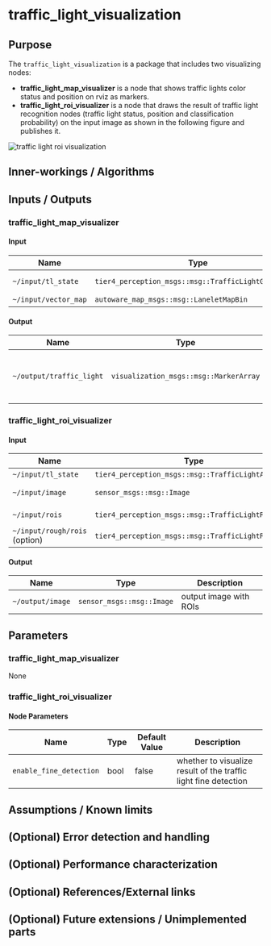 # traffic_light_visualization

## Purpose

The `traffic_light_visualization` is a package that includes two visualizing nodes:

- **traffic_light_map_visualizer** is a node that shows traffic lights color status and position on rviz as markers.
- **traffic_light_roi_visualizer** is a node that draws the result of traffic light recognition nodes (traffic light status, position and classification probability) on the input image as shown in the following figure and publishes it.

![traffic light roi visualization](./images/roi-visualization.png)

## Inner-workings / Algorithms

## Inputs / Outputs

### traffic_light_map_visualizer

#### Input

| Name                 | Type                                             | Description              |
| -------------------- | ------------------------------------------------ | ------------------------ |
| `~/input/tl_state`   | `tier4_perception_msgs::msg::TrafficLightGroupArray` | status of traffic lights |
| `~/input/vector_map` | `autoware_map_msgs::msg::LaneletMapBin`          | vector map               |

#### Output

| Name                     | Type                                   | Description                                          |
| ------------------------ | -------------------------------------- | ---------------------------------------------------- |
| `~/output/traffic_light` | `visualization_msgs::msg::MarkerArray` | marker array that indicates status of traffic lights |

### traffic_light_roi_visualizer

#### Input

| Name                          | Type                                               | Description                                             |
| ----------------------------- | -------------------------------------------------- | ------------------------------------------------------- |
| `~/input/tl_state`            | `tier4_perception_msgs::msg::TrafficLightArray`    | status of traffic lights                                |
| `~/input/image`               | `sensor_msgs::msg::Image`                          | the image captured by perception cameras                |
| `~/input/rois`                | `tier4_perception_msgs::msg::TrafficLightRoiArray` | the ROIs detected by `traffic_light_fine_detector`      |
| `~/input/rough/rois` (option) | `tier4_perception_msgs::msg::TrafficLightRoiArray` | the ROIs detected by `traffic_light_map_based_detector` |

#### Output

| Name             | Type                      | Description            |
| ---------------- | ------------------------- | ---------------------- |
| `~/output/image` | `sensor_msgs::msg::Image` | output image with ROIs |

## Parameters

### traffic_light_map_visualizer

None

### traffic_light_roi_visualizer

#### Node Parameters

| Name                    | Type | Default Value | Description                                                     |
| ----------------------- | ---- | ------------- | --------------------------------------------------------------- |
| `enable_fine_detection` | bool | false         | whether to visualize result of the traffic light fine detection |

## Assumptions / Known limits

## (Optional) Error detection and handling

## (Optional) Performance characterization

## (Optional) References/External links

## (Optional) Future extensions / Unimplemented parts
